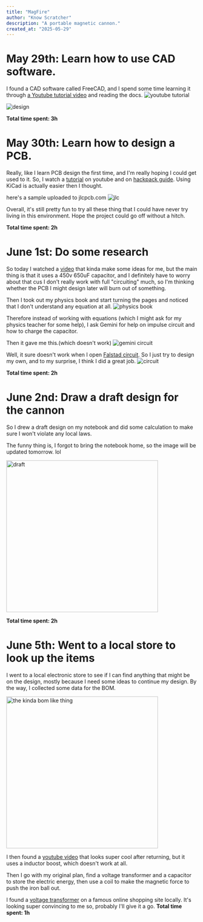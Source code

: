 ```yaml
---
title: "MagFire"
author: "Know Scratcher"
description: "A portable magnetic cannon."
created_at: "2025-05-29"
---
```


# May 29th: Learn how to use CAD software.

I found a CAD software called FreeCAD, and I spend some time learning it through [a Youtube tutorial video](https://www.youtube.com/watch?v=jULWgMV9_TM&ab_channel=CADCAMLessons) and reading the docs.
![youtube tutorial](https://raw.githubusercontent.com/KnowScratcher/MagFire/refs/heads/main/img/learn_tut.png)

![design](https://raw.githubusercontent.com/KnowScratcher/MagFire/refs/heads/main/img/learn_design.png)

**Total time spent: 3h**

# May 30th: Learn how to design a PCB.

Really, like I learn PCB design the first time, and I'm really hoping I could get used to it.
So, I watch a [tutorial](https://www.youtube.com/watch?v=3E5REDAQk_A&ab_channel=ElectronicswithEmrys) on youtube and on [hackpack guide](https://hackpad.hackclub.com/guide). Using KiCad is actually easier then I thought.

here's a sample uploaded to jlcpcb.com
![jlc](https://raw.githubusercontent.com/KnowScratcher/MagFire/refs/heads/main/img/test_upload_pcb.png)

Overall, it's still pretty fun to try all these thing that I could have never try living in this environment. Hope the project could go off without a hitch.

**Total time spent: 2h**

# June 1st: Do some research

So today I watched a [video](https://www.youtube.com/watch?v=eH6ensqVQTw&ab_channel=%E4%BD%91%E4%BE%86%E4%BA%86) that kinda make some ideas for me, but the main thing is that it uses a 450v 650uF capacitor, and I definitely have to worry about that cus I don't really work with full "circuiting" much, so I'm thinking whether the PCB I might design later will burn out of something.

Then I took out my physics book and start turning the pages and noticed that I don't understand any equation at all.
![physics book](https://raw.githubusercontent.com/KnowScratcher/MagFire/refs/heads/main/img/20250601physics_book.jpg)

Therefore instead of working with equations (which I might ask for my physics teacher for some help), I ask Gemini for help on impulse circuit and how to charge the capacitor.

Then it gave me this.(which doesn't work)
![gemini circuit](https://raw.githubusercontent.com/KnowScratcher/MagFire/refs/heads/main/img/20250601gemini.png)

Well, it sure doesn't work when I open [Falstad circuit](https://www.falstad.com/circuit/circuitjs.html).
So I just try to design my own, and to my surprise, I think I did a great job.
![circuit](https://raw.githubusercontent.com/KnowScratcher/MagFire/refs/heads/main/img/20250601circuit.png)

**Total time spent: 2h**

# June 2nd: Draw a draft design for the cannon

So I drew a draft design on my notebook and did some calculation to make sure I won't violate any local laws.

The funny thing is, I forgot to bring the notebook home, so the image will be updated tomorrow. lol

<img src="https://raw.githubusercontent.com/KnowScratcher/MagFire/refs/heads/main/img/20250602draft.jpg" height="400" alt="draft">

**Total time spent: 2h**

# June 5th: Went to a local store to look up the items

I went to a local electronic store to see if I can find anything that might be on the design, mostly because I need some ideas to continue my design. By the way, I collected some data for the BOM.

<img src="https://raw.githubusercontent.com/KnowScratcher/MagFire/refs/heads/main/img/20250605bom.jpg" height="400" alt="the kinda bom like thing">

I then found a [youtube video](https://www.youtube.com/watch?v=vmDZY8jU7f4&ab_channel=LeviJanssen) that looks super cool after returning, but it uses a inductor boost, which doesn't work at all.

Then I go with my original plan, find a voltage transformer and a capacitor to store the electric energy, then use a coil to make the magnetic force to push the iron ball out.

I found a [voltage transformer](https://shopee.tw/-%E7%92%B0%E5%B3%B6%E7%A7%91%E6%8A%80-DC-DC%E9%AB%98%E5%A3%93%E5%8D%87%E5%A3%93%E6%A8%A1%E5%A1%8AZVS-%E9%9B%BB%E5%AE%B9%E5%85%85%E9%9B%BB%E9%9B%BB%E7%A3%81%E7%82%AE45-390V-780V%E5%8F%AF%E8%AA%BF5A-i.280233910.5746752217?sp_atk=b6119ab3-18fe-4849-a5ef-aec26a2a666e&xptdk=b6119ab3-18fe-4849-a5ef-aec26a2a666e) on a famous online shopping site locally. It's looking super convincing to me so, probably I'll give it a go.
**Total time spent: 1h**